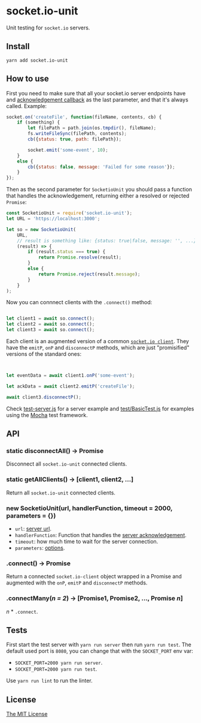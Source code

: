 # socket.io-unit

Unit testing for `socket.io` servers.

## Install

`yarn add socket.io-unit`

## How to use

First you need to make sure that all your socket.io server endpoints have and [acknowledgement callback](https://socket.io/docs/#Sending-and-getting-data-acknowledgements) as the last parameter, and that it's always called. Example:

```javascript
socket.on('createFile', function(fileName, contents, cb) {
	if (something) {
		let filePath = path.join(os.tmpdir(), fileName);
		fs.writeFileSync(filePath, contents);
		cb({status: true, path: filePath});

		socket.emit('some-event', 10);
	}
	else {
		cb({status: false, message: 'Failed for some reason'});
	}
});
```

Then as the second parameter for `SocketioUnit` you should pass a function that handles the acknowledgement, returning either a resolved or rejected `Promise`:

```javascript
const SocketioUnit = require('socket.io-unit');
let URL	= 'https://localhost:3000';

let so = new SocketioUnit(
	URL,
	// result is something like: {status: true|false, message: '', ...}
	(result) => {
		if (result.status === true) {
			return Promise.resolve(result);
		}
		else {
			return Promise.reject(result.message);
		}
	}
);
```

Now you can connnect clients with the `.connect()` method:

```javascript

let client1 = await so.connect();
let client2 = await so.connect();
let client3 = await so.connect();

```

Each client is an augmented version of a common [`socket.io client`](https://socket.io/docs/client-api/#Socket). They have the `emitP`, `onP` and `disconnectP` methods, which are just "promisified" versions of the standard ones:

```javascript


let eventData = await client1.onP('some-event');

let ackData = await client2.emitP('createFile');

await client3.disconnectP();
```

Check [test-server.js](test-server.js) for a server example and [test/BasicTest.js](test/BasicTest.js) for examples using the [Mocha](https://mochajs.org/) test framework.


## API


### static disconnectAll() -> Promise

Disconnect all `socket.io-unit` connected clients.

### static getAllClients() -> [client1, client2, ...]

Return all `socket.io-unit` connected clients.

### new SocketioUnit(url, handlerFunction, timeout = 2000, parameters = {})

 - `url`: [server url](https://socket.io/docs/client-api/#new-Manager-url-options).
 - `handlerFunction`: Function that handles the [server
 acknowledgement](https://socket.io/docs/#Sending-and-getting-data-acknowledgements).
 - `timeout`: how much time to wait for the server connection.
 - `parameters`: [options](https://socket.io/docs/client-api/#new-Manager-url-options).

### .connect() -> Promise

Return a connected `socket.io-client` object wrapped in a Promise and augmented with the
`onP`, `emitP` and `disconnectP` methods.

### .connectMany(_n = 2_) -> [Promise1, Promise2, ..., Promise _n_]

_n_ * `.connect`.

## Tests

First start the test server with `yarn run server` then run `yarn run test`.
The default used port is `8080`, you can change that with the `SOCKET_PORT` env var:
- `SOCKET_PORT=2000 yarn run server`.
- `SOCKET_PORT=2000 yarn run test`.

Use `yarn run lint` to run the linter.

## License

[The MIT License](LICENSE)